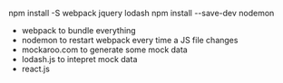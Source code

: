 npm install -S webpack jquery lodash
npm install --save-dev nodemon

* webpack to bundle everything
* nodemon to restart webpack every time a JS file changes
* mockaroo.com to generate some mock data
* lodash.js to intepret mock data
* react.js
